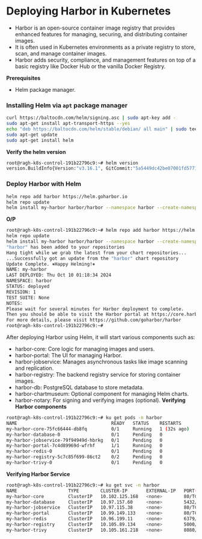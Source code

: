 # Deploying Harbor in Kubernetes
- Harbor is an open-source container image registry that provides enhanced features for managing, securing, and distributing container images.
- It is often used in Kubernetes environments as a private registry to store, scan, and manage container images.
- Harbor adds security, compliance, and management features on top of a basic registry like Docker Hub or the vanilla Docker Registry.

**Prerequisites**
- Helm package manager.

### Installing Helm via `apt` package manager
~~~bash
curl https://baltocdn.com/helm/signing.asc | sudo apt-key add -
sudo apt-get install apt-transport-https --yes
echo "deb https://baltocdn.com/helm/stable/debian/ all main" | sudo tee /etc/apt/sources.list.d/helm-stable-debian.list
sudo apt-get update
sudo apt-get install helm
~~~

**Verify the helm version**
~~~bash
root@ragh-k8s-control-191b22796c9:~# helm version
version.BuildInfo{Version:"v3.16.1", GitCommit:"5a5449dc42be07001fd5771d56429132984ab3ab", GitTreeState:"clean", GoVersion:"go1.22.7"}
~~~

### Deploy Harbor with Helm
~~~bash
helm repo add harbor https://helm.goharbor.io
helm repo update
helm install my-harbor harbor/harbor --namespace harbor --create-namespace
~~~
**O/P**
~~~bash
root@ragh-k8s-control-191b22796c9:~# helm repo add harbor https://helm.goharbor.io
helm repo update
helm install my-harbor harbor/harbor --namespace harbor --create-namespace
"harbor" has been added to your repositories
Hang tight while we grab the latest from your chart repositories...
...Successfully got an update from the "harbor" chart repository
Update Complete. ⎈Happy Helming!⎈
NAME: my-harbor
LAST DEPLOYED: Thu Oct 10 01:18:34 2024
NAMESPACE: harbor
STATUS: deployed
REVISION: 1
TEST SUITE: None
NOTES:
Please wait for several minutes for Harbor deployment to complete.
Then you should be able to visit the Harbor portal at https://core.harbor.domain
For more details, please visit https://github.com/goharbor/harbor
root@ragh-k8s-control-191b22796c9:~#
~~~
After deploying Harbor using Helm, it will start various components such as:

- harbor-core: Core logic for managing images and users.
- harbor-portal: The UI for managing Harbor.
- harbor-jobservice: Manages asynchronous tasks like image scanning and replication.
- harbor-registry: The backend registry service for storing container images.
- harbor-db: PostgreSQL database to store metadata.
- harbor-chartmuseum: Optional component for managing Helm charts.
- harbor-notary: For signing and verifying images (optional).
**Verifying Harbor components**
~~~bash
root@ragh-k8s-control-191b22796c9:~# ku get pods -n harbor 
NAME                                   READY   STATUS    RESTARTS      AGE
my-harbor-core-75fc66444-db8fq         0/1     Running   1 (32s ago)   2m34s
my-harbor-database-0                   0/1     Pending   0             2m34s
my-harbor-jobservice-79f94949d-hbrkg   0/1     Pending   0             2m34s
my-harbor-portal-7c4d89969d-wfrhf      1/1     Running   0             2m34s
my-harbor-redis-0                      0/1     Pending   0             2m34s
my-harbor-registry-5c7c85f699-86ct2    0/2     Pending   0             2m34s
my-harbor-trivy-0                      0/1     Pending   0             2m34s
~~~
**Verifying Harbor Service**
~~~bash
root@ragh-k8s-control-191b22796c9:~# ku get svc -n harbor 
NAME                   TYPE        CLUSTER-IP       EXTERNAL-IP   PORT(S)             AGE
my-harbor-core         ClusterIP   10.102.125.168   <none>        80/TCP              5m56s
my-harbor-database     ClusterIP   10.97.157.60     <none>        5432/TCP            5m56s
my-harbor-jobservice   ClusterIP   10.97.115.38     <none>        80/TCP              5m56s
my-harbor-portal       ClusterIP   10.99.149.133    <none>        80/TCP              5m56s
my-harbor-redis        ClusterIP   10.96.199.11     <none>        6379/TCP            5m56s
my-harbor-registry     ClusterIP   10.105.89.134    <none>        5000/TCP,8080/TCP   5m56s
my-harbor-trivy        ClusterIP   10.105.161.218   <none>        8080/TCP            5m56s
~~~

